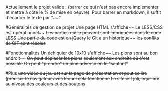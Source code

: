 Actuellement le projet valide : (barrer ce qui n'est pas encore implémenter et mettre à côté le % de mise en oeuvre). Pour barrer en markdown, il suffit d'ecadrer le texte par "~~"

#Généralités de gestion de projet
Une page HTML s'affiche~~
Le LESS/CSS est opérationnel~~
~~Les parties qui le peuvent sont imbriquées dans le code LESS~~
~~Une partie du code est en jQuery~~
le Git a un historique~~
~~les conflits de GIT sont résolus~~

#Fonctionnalités
Un échiquier de 10x10 s'affiche~~
Les pions sont au bon endroit~~
~~On peut déplacer les pions~~
~~seulement aux endroits où c'est possible~~
~~On peut "prendre" un pion adverse en le "sautant"~~

#Plus
~~une vidéo du jeu est sur la page de présentation et peut se lire (préciser le navigateur avec lequel cela fonctionne~~
~~Le site est joli, équilibré au niveau des couleurs et des boutons~~

